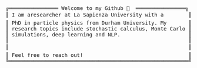 <pre>
╔════════════════ Welcome to my Github 👋  ════════════════╗ 😄               
║ I am aresearcher at La Sapienza University with a        ║ ┣━━ 🌎 Repositories                         
║ PhD in particle physics from Durham University. My       ║ ┃   ┣━━ <a href=https://github.com/alexisdpc/Heston-model>Heston Model</a>   
║ research topics include stochastic calculus, Monte Carlo ║ ┃   ┣━━ <a href=https://github.com/alexisdpc/Black-Scholes-and-Greeks>Black-Scholes and Greeks</a>          
║ simulations, deep learning and NLP.                      ║ ┃   ┣━━ <a href=https://github.com/alexisdpc/Deep-Hedging>Deep Hedging</a>                                
║                                                          ║ ┃   ┗━━ <a href=https://github.com/alexisdpc/title-author-from-pdf>Extract Title & Authors </a>    
║                                                          ║ ┗━━ 📚 Particle Physics Articles       
║ Feel free to reach out!                                  ║     ┣━━ <a href=https://link.springer.com/article/10.1007/JHEP03(2021)185>Electric Dipole Moments & New Forces</a>
╚══════════════════════════════════════════════════════════╝     ┣━━ <a href=https://link.springer.com/article/10.1007/JHEP11(2019)093>The QCD Axion & Unification</a>
                                                                 ┗━━ <a href=https://journals.aps.org/prd/abstract/10.1103/PhysRevD.97.095013>Asymptotic Safety</a>
</pre>
